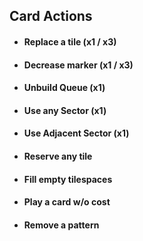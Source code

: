 ## Card Actions

- #### Replace a tile (x1 / x3)
- #### Decrease marker (x1 / x3)
- #### Unbuild Queue (x1)
- #### Use any Sector (x1)
- #### Use Adjacent Sector (x1)
- #### Reserve any tile
- #### Fill empty tilespaces
- #### Play a card w/o cost
- #### Remove a pattern
